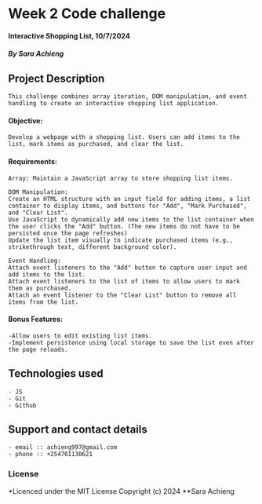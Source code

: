 # Week 2 Code challenge
#### Interactive Shopping List, 10/7/2024
#### *By Sara Achieng*
## Project Description
    This challenge combines array iteration, DOM manipulation, and event handling to create an interactive shopping list application.
#### Objective:
    Develop a webpage with a shopping list. Users can add items to the list, mark items as purchased, and clear the list.

#### Requirements:

    Array: Maintain a JavaScript array to store shopping list items.

    DOM Manipulation:
    Create an HTML structure with an input field for adding items, a list container to display items, and buttons for "Add", "Mark Purchased", and "Clear List".
    Use JavaScript to dynamically add new items to the list container when the user clicks the "Add" button. (The new items do not have to be persisted once the page refreshes)
    Update the list item visually to indicate purchased items (e.g., strikethrough text, different background color).

    Event Handling:
    Attach event listeners to the "Add" button to capture user input and add items to the list.
    Attach event listeners to the list of items to allow users to mark them as purchased.
    Attach an event listener to the "Clear List" button to remove all items from the list.

#### Bonus Features:
    -Allow users to edit existing list items.
    -Implement persistence using local storage to save the list even after the page reloads.

## Technologies used
    - JS
    - Git
    - Github

## Support and contact details
    - email :: achieng997@gmail.com
    - phone :: +254701130621

### License

*Licenced under the MIT License
Copyright (c) 2024 **Sara Achieng